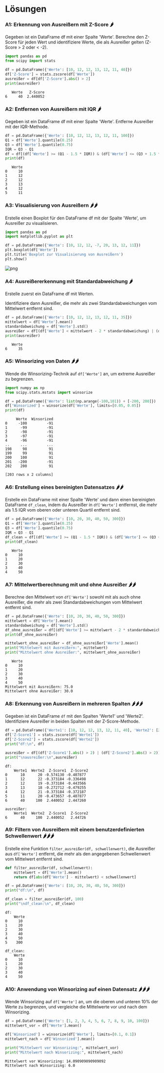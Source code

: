 # Lösungen

### A1: Erkennung von Ausreißern mit Z-Score 🌶️

Gegeben ist ein DataFrame df mit einer Spalte 'Werte'. Berechne den Z-Score für jeden Wert und identifiziere Werte, die als Ausreißer gelten (Z-Score > 2 oder < -2).


```python
import pandas as pd
from scipy import stats

df = pd.DataFrame({'Werte': [10, 12, 12, 13, 12, 11, 40]})
df['Z-Score'] = stats.zscore(df['Werte'])
ausreißer = df[df['Z-Score'].abs() > 2]
print(ausreißer)
```

       Werte   Z-Score
    6     40  2.440052


### A2: Entfernen von Ausreißern mit IQR 🌶️

Gegeben ist ein DataFrame df mit einer Spalte 'Werte'. Entferne Ausreißer mit der IQR-Methode.


```python
df = pd.DataFrame({'Werte': [10, 12, 12, 13, 12, 11, 100]})
Q1 = df['Werte'].quantile(0.25)
Q3 = df['Werte'].quantile(0.75)
IQR = Q3 - Q1
df = df[(df['Werte'] >= (Q1 - 1.5 * IQR)) & (df['Werte'] <= (Q3 + 1.5 * IQR))]
print(df)
```

       Werte
    0     10
    1     12
    2     12
    3     13
    4     12
    5     11


### A3: Visualisierung von Ausreißern 🌶️🌶️

Erstelle einen Boxplot für den DataFrame df mit der Spalte 'Werte', um Ausreißer zu visualisieren.


```python
import pandas as pd
import matplotlib.pyplot as plt

df = pd.DataFrame({'Werte': [10, 12, 12, -7, 20, 13, 12, 11]})
plt.boxplot(df['Werte'])
plt.title('Boxplot zur Visualisierung von Ausreißern')
plt.show()
```


    
![png](pandas_outlier_loesungen_files/pandas_outlier_loesungen_6_0.png)
    


### A4: Ausreißererkennung mit Standardabweichung 🌶️

Erstelle zuerst ein DataFrame df mit Werten.

Identifiziere dann Ausreißer, die mehr als zwei Standardabweichungen vom Mittelwert entfernt sind.


```python
df = pd.DataFrame({'Werte': [10, 12, 12, 13, 12, 11, 35]})
mittelwert = df['Werte'].mean()
standardabweichung = df['Werte'].std()
ausreißer = df[(df['Werte'] < mittelwert - 2 * standardabweichung) | (df['Werte'] > mittelwert + 2 * standardabweichung)]
print(ausreißer)
```

       Werte
    6     35


### A5: Winsorizing von Daten 🌶️🌶️

Wende die Winsorizing-Technik auf `df['Werte']` an, um extreme Ausreißer zu begrenzen.


```python
import numpy as np
from scipy.stats.mstats import winsorize

df = pd.DataFrame({'Werte': list(np.arange(-100,101)) + [-200, 200]})
df['Winsorized'] = winsorize(df['Werte'], limits=[0.05, 0.05])
print(df)
```

         Werte  Winsorized
    0     -100         -91
    1      -99         -91
    2      -98         -91
    3      -97         -91
    4      -96         -91
    ..     ...         ...
    198     98          91
    199     99          91
    200    100          91
    201   -200         -91
    202    200          91
    
    [203 rows x 2 columns]


### A6: Erstellung eines bereinigten Datensatzes 🌶️🌶️

Erstelle ein DataFrame mit einer Spalte 'Werte' und dann einen bereinigten DataFrame `df_clean`, indem du Ausreißer in `df['Werte']` entfernst, die mehr als 1.5 IQR vom oberen oder unteren Quartil entfernt sind.


```python
df = pd.DataFrame({'Werte': [10, 20, 30, 40, 50, 300]})
Q1 = df['Werte'].quantile(0.25)
Q3 = df['Werte'].quantile(0.75)
IQR = Q3 - Q1
df_clean = df[(df['Werte'] >= (Q1 - 1.5 * IQR)) & (df['Werte'] <= (Q3 + 1.5 * IQR))]
print(df_clean)
```

       Werte
    0     10
    1     20
    2     30
    3     40
    4     50


### A7: Mittelwertberechnung mit und ohne Ausreißer 🌶️🌶️

Berechne den Mittelwert von `df['Werte']` sowohl mit als auch ohne Ausreißer, die mehr als zwei Standardabweichungen vom Mittelwert entfernt sind.


```python
df = pd.DataFrame({'Werte': [10, 20, 30, 40, 50, 300]})
mittelwert = df['Werte'].mean()
standardabweichung = df['Werte'].std()
df_ohne_ausreißer = df[(df['Werte'] >= mittelwert - 2 * standardabweichung) & (df['Werte'] <= mittelwert + 2 * standardabweichung)]
print(df_ohne_ausreißer)

mittelwert_ohne_ausreißer = df_ohne_ausreißer['Werte'].mean()
print("Mittelwert mit Ausreißern:", mittelwert)
print("Mittelwert ohne Ausreißer:", mittelwert_ohne_ausreißer)
```

       Werte
    0     10
    1     20
    2     30
    3     40
    4     50
    Mittelwert mit Ausreißern: 75.0
    Mittelwert ohne Ausreißer: 30.0


### A8: Erkennung von Ausreißern in mehreren Spalten 🌶️🌶️🌶️

Gegeben ist ein DataFrame `df` mit den Spalten 'Werte1' und 'Werte2'. Identifiziere Ausreißer in beiden Spalten mit der Z-Score-Methode.


```python
df = pd.DataFrame({'Werte1': [10, 12, 12, 13, 12, 11, 40], 'Werte2': [20, 22, 19, 18, 21, 20, 100]})
df['Z-Score1'] = stats.zscore(df['Werte1'])
df['Z-Score2'] = stats.zscore(df['Werte2'])
print("df:\n", df)

ausreißer = df[(df['Z-Score1'].abs() > 2) | (df['Z-Score2'].abs() > 2)]
print("\nausreißer:\n",ausreißer)
```

    df:
        Werte1  Werte2  Z-Score1  Z-Score2
    0      10      20 -0.574130 -0.407877
    1      12      22 -0.373184 -0.336498
    2      12      19 -0.373184 -0.443566
    3      13      18 -0.272712 -0.479255
    4      12      21 -0.373184 -0.372187
    5      11      20 -0.473657 -0.407877
    6      40     100  2.440052  2.447260
    
    ausreißer:
        Werte1  Werte2  Z-Score1  Z-Score2
    6      40     100  2.440052   2.44726


### A9: Filtern von Ausreißern mit einem benutzerdefinierten Schwellenwert 🌶️🌶️🌶️

Erstelle eine Funktion `filter_ausreißer(df, schwellenwert)`, die Ausreißer aus `df['Werte']` entfernt, die mehr als den angegebenen Schwellenwert vom Mittelwert entfernt sind.


```python
def filter_ausreißer(df, schwellenwert):
    mittelwert = df['Werte'].mean()
    return df[abs(df['Werte'] - mittelwert) < schwellenwert]

df = pd.DataFrame({'Werte': [10, 20, 30, 40, 50, 300]})
print("df:\n", df)

df_clean = filter_ausreißer(df, 100)
print("\ndf_clean:\n", df_clean)
```

    df:
        Werte
    0     10
    1     20
    2     30
    3     40
    4     50
    5    300
    
    df_clean:
        Werte
    0     10
    1     20
    2     30
    3     40
    4     50


### A10: Anwendung von Winsorizing auf einen Datensatz 🌶️🌶️🌶️

Wende Winsorizing auf `df['Werte']` an, um die oberen und unteren 10% der Werte zu begrenzen, und vergleiche die Mittelwerte vor und nach dem Winsorizing.


```python
df = pd.DataFrame({'Werte': [1, 2, 3, 4, 5, 6, 7, 8, 9, 10, 100]})
mittelwert_vor = df['Werte'].mean()

df['Winsorized'] = winsorize(df['Werte'], limits=[0.1, 0.1])
mittelwert_nach = df['Winsorized'].mean()

print("Mittelwert vor Winsorizing:", mittelwert_vor)
print("Mittelwert nach Winsorizing:", mittelwert_nach)
```

    Mittelwert vor Winsorizing: 14.090909090909092
    Mittelwert nach Winsorizing: 6.0

